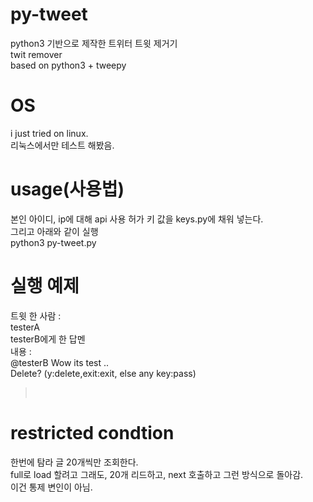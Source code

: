 # py-tweet
python3 기반으로 제작한 트위터 트윗 제거기<br/>
twit remover <br/>
based on python3 + tweepy<br/>

# OS
i just tried on linux.<br/>
리눅스에서만 테스트 해봤음.<br/>

# usage(사용법)
본인 아이디, ip에 대해 api 사용 허가 키 값을 keys.py에 채워 넣는다. <br/>
그리고 아래와 같이 실행<br/>
python3 py-tweet.py<br/>


# 실행 예제
트윗 한 사람 :<br/>
 testerA<br/>
testerB에게 한 답멘<br/>
내용 :<br/>
 @testerB Wow its test ..<br/>
Delete? (y:delete,exit:exit, else any key:pass)<br/>
><br/>



# restricted condtion
한번에 탐라 글 20개씩만 조회한다.<br/>
full로 load 할려고 그래도, 20개 리드하고, next 호출하고 그런 방식으로 돌아감.<br/>
이건 통제 변인이 아님.<br/>
